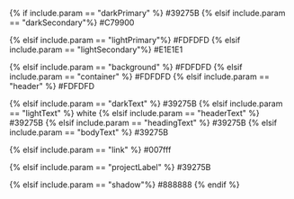 {% if include.param == "darkPrimary" %}
#39275B
{% elsif include.param == "darkSecondary"%}
#C79900

{% elsif include.param == "lightPrimary"%}
#FDFDFD
{% elsif include.param == "lightSecondary"%}
#E1E1E1

{% elsif include.param == "background" %}
#FDFDFD
{% elsif include.param == "container" %}
#FDFDFD
{% elsif include.param == "header" %}
#FDFDFD

{% elsif include.param == "darkText" %}
#39275B
{% elsif include.param == "lightText" %}
white
{% elsif include.param == "headerText" %}
#39275B
{% elsif include.param == "headingText" %}
#39275B
{% elsif include.param == "bodyText" %}
#39275B

{% elsif include.param == "link" %}
#007fff

{% elsif include.param == "projectLabel" %}
#39275B

{% elsif include.param == "shadow"%}
#888888
{% endif %}